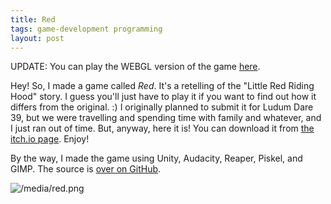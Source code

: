 ```yaml
---
title: Red
tags: game-development programming
layout: post
---
```


UPDATE: You can play the WEBGL version of the game [here](/red).

Hey! So, I made a game called _Red_. It's a retelling of the "Little Red Riding Hood" story. I guess you'll just have to play it if you want to find out how it differs from the original. :) I originally planned to submit it for Ludum Dare 39, but we were travelling and spending time with family and whatever, and I just ran out of time. But, anyway, here it is! You can download it from [the itch.io page](https://jrc03c.itch.io/red). Enjoy!

By the way, I made the game using Unity, Audacity, Reaper, Piskel, and GIMP. The source is [over on GitHub](http://github.com/jrc03c/red).

![/media/red.png](/media/red.png)
